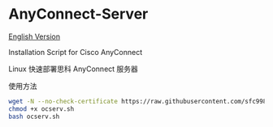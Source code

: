 # AnyConnect-Server

[English Version](/README.EN.md)

Installation Script for Cisco AnyConnect

Linux 快速部署思科 AnyConnect 服务器

使用方法

```bash
wget -N --no-check-certificate https://raw.githubusercontent.com/sfc9982/AnyConnect-Server/main/ocserv.sh
chmod +x ocserv.sh
bash ocserv.sh
```
